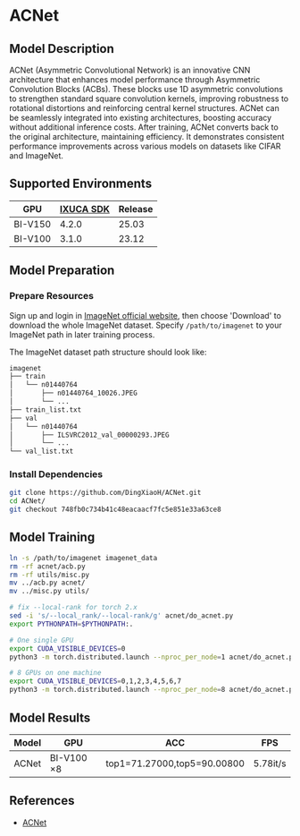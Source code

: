 # ACNet

## Model Description

ACNet (Asymmetric Convolutional Network) is an innovative CNN architecture that enhances model performance through
Asymmetric Convolution Blocks (ACBs). These blocks use 1D asymmetric convolutions to strengthen standard square
convolution kernels, improving robustness to rotational distortions and reinforcing central kernel structures. ACNet can
be seamlessly integrated into existing architectures, boosting accuracy without additional inference costs. After
training, ACNet converts back to the original architecture, maintaining efficiency. It demonstrates consistent
performance improvements across various models on datasets like CIFAR and ImageNet.

## Supported Environments

| GPU    | [IXUCA SDK](https://gitee.com/deep-spark/deepspark#%E5%A4%A9%E6%95%B0%E6%99%BA%E7%AE%97%E8%BD%AF%E4%BB%B6%E6%A0%88-ixuca) | Release |
|--------|-----------|---------|
| BI-V150 | 4.2.0     |  25.03  |
| BI-V100 | 3.1.0     |  23.12  |

## Model Preparation

### Prepare Resources

Sign up and login in [ImageNet official website](https://www.image-net.org/index.php), then choose 'Download' to
download the whole ImageNet dataset. Specify `/path/to/imagenet` to your ImageNet path in later training process.

The ImageNet dataset path structure should look like:

```bash
imagenet
├── train
│   └── n01440764
│       ├── n01440764_10026.JPEG
│       └── ...
├── train_list.txt
├── val
│   └── n01440764
│       ├── ILSVRC2012_val_00000293.JPEG
│       └── ...
└── val_list.txt
```

### Install Dependencies

```bash
git clone https://github.com/DingXiaoH/ACNet.git
cd ACNet/
git checkout 748fb0c734b41c48eacaacf7fc5e851e33a63ce8
```

## Model Training

```bash
ln -s /path/to/imagenet imagenet_data
rm -rf acnet/acb.py
rm -rf utils/misc.py
mv ../acb.py acnet/
mv ../misc.py utils/

# fix --local-rank for torch 2.x
sed -i 's/--local_rank/--local-rank/g' acnet/do_acnet.py
export PYTHONPATH=$PYTHONPATH:.

# One single GPU
export CUDA_VISIBLE_DEVICES=0
python3 -m torch.distributed.launch --nproc_per_node=1 acnet/do_acnet.py -a sres18 -b acb

# 8 GPUs on one machine
export CUDA_VISIBLE_DEVICES=0,1,2,3,4,5,6,7
python3 -m torch.distributed.launch --nproc_per_node=8 acnet/do_acnet.py -a sres18 -b acb
```

## Model Results

| Model | GPU        | ACC                         | FPS      |
|-------|------------|-----------------------------|----------|
| ACNet | BI-V100 ×8 | top1=71.27000,top5=90.00800 | 5.78it/s |

## References

- [ACNet](https://github.com/DingXiaoH/ACNet/tree/748fb0c734b41c48eacaacf7fc5e851e33a63ce8)
